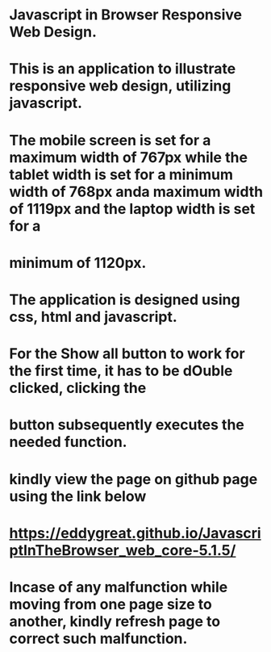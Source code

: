 # Javascript in Browser Responsive Web Design.
# This is an application to illustrate responsive web design, utilizing javascript.
# The mobile screen is set for a maximum width of 767px while the tablet width is set for a minimum width of 768px anda maximum width of 1119px and the laptop width is set for a 
# minimum of 1120px.
# The application is designed using css, html and javascript.

# For the Show all button to work for the first time, it has to be dOuble clicked, clicking the 
# button subsequently executes the needed function.
# kindly view the page on github page using the link below
# https://eddygreat.github.io/JavascriptInTheBrowser_web_core-5.1.5/
# Incase of any malfunction while moving from one page size to another, kindly refresh page to correct such malfunction.
